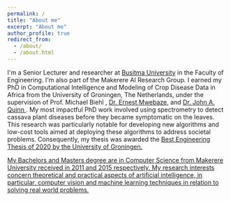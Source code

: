 ```yaml
---
permalink: /
title: "About me"
excerpt: "About me"
author_profile: true
redirect_from: 
  - /about/
  - /about.html
---
```




I'm a Senior Lecturer and researcher at <a href="https://busitema.ac.ug/">Busitma University</a> in the Faculty of Engineering. I'm also part of the Makerere AI Research Group. I earned my PhD in Computational Intelligence and Modeling of Crop Disease Data in Africa from the University of Groningen, The Netherlands, under the supervision of <a style="text-decoration:none" href="https://www.cs.rug.nl/~biehl/" target="_blank"> Prof. Michael Biehl </a>, <a href="https://emwebaze.github.io/" target="_blank"> Dr. Ernest Mwebaze</a>, and <a href="https://jquinn.air.ug/"> Dr. John A. Quinn </a>.  My most impactful PhD work involved using spectrometry to detect cassava plant diseases before they became symptomatic on the leaves. This research was particularly notable for developing new algorithms and low-cost tools aimed at deploying these algorithms to address societal problems. Consequently, my thesis was awarded the <a href="https://www.rug.nl/news/2021/01/best-engineering-thesis-2021-for">  Best Engineering Thesis of 2020 by the University of Groningen. <br>

My Bachelors and Masters degree are in Computer Science from Makerere University received in 2011 and 2015 respectively. My research interests concern theoretical and practical aspects of artificial intelligence, in particular, computer vision and machine learning techniques in relation to solving real world problems.




